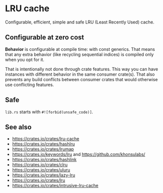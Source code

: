 # LRU cache

Configurable, efficient, simple and safe LRU (Least Recently Used) cache.

## Configurable at zero cost

**Behavior** is configurable at compile time: with const generics. That means that any extra
behavior (like recycling sequential indices) is compiled only when you opt for it.

That is intentionally not done through crate features. This way you can have instances with
different behavior in the same consumer crate(s). That also prevents any build conflicts between
consumer crates that would otherwise use conflicting features.

## Safe

`lib.rs` starts with `#![forbid(unsafe_code)]`.

## See also

- https://crates.io/crates/lru-cache
- https://crates.io/crates/hashlru
- https://crates.io/crates/lrumap
- https://crates.io/keywords/lru and https://github.com/khonsulabs/
- https://crates.io/crates/hashlink
- https://crates.io/crates/clru
- https://crates.io/crates/uluru
- https://crates.io/crates/lazy-lru
- https://crates.io/crates/lru
- https://crates.io/crates/intrusive-lru-cache
